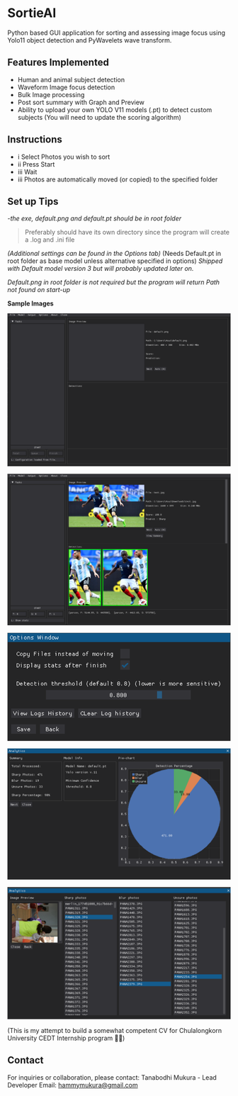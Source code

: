 # SortieAI
Python based GUI application for sorting and assessing image focus using Yolo11 object detection and PyWavelets wave transform.

## Features Implemented
- Human and animal subject detection
- Waveform Image focus detection
- Bulk Image processing
- Post sort summary with Graph and Preview
- Ability to upload your own YOLO V11 models (.pt) to detect custom subjects (You will need to update the scoring algorithm)

## Instructions
- i Select Photos you wish to sort
- ii Press Start
- iii Wait
- iii Photos are automatically moved (or copied) to the specified folder

## Set up Tips

-_the exe, default.png and default.pt should be in root folder_
> Preferably should have its own directory since the program will create a .log and .ini file   

*(Additional settings can be found in the Options tab)*
 (Needs Default.pt in root folder as base model unless alternative specified in options)
_Shipped with Default model version 3 but will probably updated later on._

*Default.png in root folder is not required but the program will return Path not found on start-up*

**Sample Images**

![alt text](https://github.com/ILFforever/S0rtieAI/blob/main/image/startscr.png "Start Screen")

![alt text](https://github.com/ILFforever/S0rtieAI/blob/main/image/sample_detect2.png "Sample_detect")

![alt text](https://github.com/ILFforever/S0rtieAI/blob/main/image/options.png "Options")

![alt text](https://github.com/ILFforever/S0rtieAI/blob/main/image/summary%20(1).png "Summary")

![alt text](https://github.com/ILFforever/S0rtieAI/blob/main/image/summary%20(2).png "Summary2")

(This is my attempt to build a somewhat competent CV for Chulalongkorn University CEDT Internship program 🙏😭)

## Contact

For inquiries or collaboration, please contact:
Tanabodhi Mukura - Lead Developer
Email: hammymukura@gmail.com
